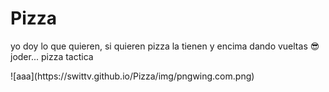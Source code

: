 # Pizza
<p>yo doy lo que quieren, si quieren pizza la tienen y encima dando vueltas 😎 joder... pizza tactica</p>
![aaa](https://swittv.github.io/Pizza/img/pngwing.com.png)
